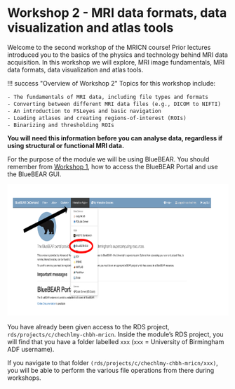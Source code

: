 # Workshop 2 - MRI data formats, data visualization and atlas tools

Welcome to the second workshop of the MRICN course! Prior lectures introduced you to the basics of the physics and technology behind MRI data acquisition. 
In this workshop we will explore, MRI image fundamentals, MRI data formats, data visualization and atlas tools. 

!!! success "Overview of Workshop 2"
    Topics for this workshop include:

    - The fundamentals of MRI data, including file types and formats
    - Converting between different MRI data files (e.g., DICOM to NIFTI)
    - An introduction to FSLeyes and basic navigation
    - Loading atlases and creating regions-of-interest (ROIs)
    - Binarizing and thresholding ROIs

<b>You will need this information before you can analyse data, regardless if using structural or functional MRI data.</b>

For the purpose of the module we will be using BlueBEAR. You should remember from [Workshop 1](https://chbh-opensource.github.io/mri-on-bear-edu/workshop1/intro-to-bluebear/), how to access the BlueBEAR Portal and use the BlueBEAR GUI. 

<p align="center">
  <img src="../../assets/images/workshop2/workshop2-intro/bluebear_setup.png" alt="BlueBEAR Setup" width="1000" height="300">
</p>

You have already been given access to the RDS project, `rds/projects/c/chechlmy-chbh-mricn`. Inside the module’s RDS project, you will find that you have a folder labelled `xxx` (`xxx` = University of Birmingham ADF username). 

If you navigate to that folder `(rds/projects/c/chechlmy-chbh-mricn/xxx)`, you will be able to perform the various file operations from there during workshops.